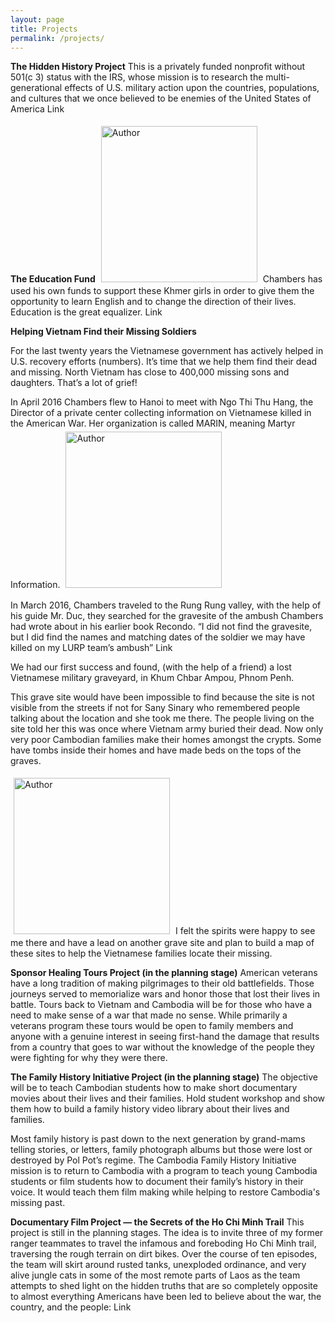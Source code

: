 ```yaml
---
layout: page
title: Projects
permalink: /projects/
---
```


**The Hidden History Project**
This is a privately funded nonprofit without 501(c 3) status with the IRS, whose mission is to research the multi-generational effects of U.S. military action upon the countries, populations, and cultures that we once believed to be enemies of the United States of America Link

**The Education Fund**
<img class="pull-left img-responsive img-rounded" style="height: 250px; margin: 5px;" src="{{ site.url }}/images/the_edu_fund.jpg" alt="Author"/>
Chambers has used his own funds to support these Khmer girls in order to give them the opportunity to learn English and to change the direction of their lives. Education is the great equalizer. Link

**Helping Vietnam Find their Missing Soldiers**

For the last twenty years the Vietnamese government has actively helped in U.S. recovery efforts (numbers). It’s time that we help them find their dead and missing. North Vietnam has close to 400,000 missing sons and daughters. That’s a lot of grief!

In April 2016 Chambers flew to Hanoi to meet with Ngo Thi Thu Hang, the Director of a private center collecting information on Vietnamese killed in the American War. Her organization is called MARIN, meaning Martyr Information.
<img class="pull-right img-responsive img-rounded" style="height: 250px; margin: 5px;" src="{{ site.url }}/images/helping_vn_find_their_missing_soldiers.jpg" alt="Author"/>

In March 2016, Chambers traveled to the Rung Rung valley, with the help of his guide Mr. Duc, they searched for the gravesite of the ambush Chambers had wrote about in his earlier book Recondo. “I did not find the gravesite, but I did find the names and matching dates of the soldier we may have killed on my LURP team’s ambush” Link

We had our first success and found, (with the help of a friend) a lost Vietnamese military graveyard, in Khum Chbar Ampou, Phnom Penh.

This grave site would have been impossible to find because the site is not visible from the streets if not for Sany Sinary who remembered people talking about the location and she took me there. The people living on the site told her this was once where Vietnam army buried their dead. Now only very poor Cambodian families make their homes amongst the crypts.   Some have tombs inside their homes and have made beds on the tops of the graves.

<img class="pull-left img-responsive img-rounded" style="height: 250px; margin: 5px;" src="{{ site.url }}/images/helping_vn_find_their_missing_soldiers_2.jpg" alt="Author"/>
I felt the spirits were happy to see me there and have a lead on another grave site and plan to build a map of these sites to help the Vietnamese families locate their missing.

**Sponsor Healing Tours Project (in the planning stage)**
American veterans have a long tradition of making pilgrimages to their old battlefields. Those journeys served to memorialize wars and honor those that lost their lives in battle.  Tours back to Vietnam and Cambodia will be for those who have a need to make sense of a war that made no sense.  While primarily a veterans program these tours would be open to family members and anyone with a genuine interest in seeing first-hand the damage that results from a country that goes to war without the knowledge of the people they were fighting for why they were there.

**The Family History Initiative Project (in the planning stage)**
The objective will be to teach Cambodian students how to make short documentary movies about their lives and their families.  Hold student workshop and show them how to build a family history video library about their lives and families.

Most family history is past down to the next generation by grand-mams telling stories, or letters, family photograph albums but those were lost or destroyed by Pol Pot’s regime.  The Cambodia Family History Initiative mission is to return to Cambodia with a program to teach young Cambodia students or film students how to document their family’s history in their voice.  It would teach them film making while helping to restore Cambodia's missing past.

**Documentary Film Project — the Secrets of the Ho Chi Minh Trail**
This project is still in the planning stages. The idea is to invite three of my former ranger teammates to travel the infamous and foreboding Ho Chi Minh trail, traversing the rough terrain on dirt bikes. Over the course of ten episodes, the team will skirt around rusted tanks, unexploded ordinance, and very alive jungle cats in some of the most remote parts of Laos as the team attempts to shed light on the hidden truths that are so completely opposite to almost everything Americans have been led to believe about the war, the country, and the people: Link
